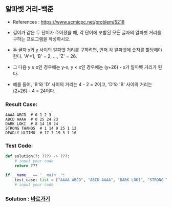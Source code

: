 ## 알파벳 거리-백준

* References : https://www.acmicpc.net/problem/5218

* 길이가 같은 두 단어가 주어졌을 때, 각 단어에 포함된 모든 글자의 알파벳 거리를 구하는 프로그램을 작성하시오.

* 두 글자 x와 y 사이의 알파벳 거리를 구하려면, 먼저 각 알파벳에 숫자를 할당해야 한다. 'A'=1, 'B' = 2, ..., 'Z' = 26. 

* 그 다음 y ≥ x인 경우에는 y-x, y < x인 경우에는 (y+26) - x가 알파벳 거리가 된다.

* 예를 들어, 'B'와 'D' 사이의 거리는 4 - 2 = 2이고, 'D'와 'B' 사이의 거리는 (2+26) - 4 = 24이다.

### Result Case:
```
AAAA ABCD  # 0 1 2 3
ABCD AAAA  # 0 25 24 23
DARK LOKI  # 8 14 19 24
STRONG THANOS  # 1 14 9 25 1 12
DEADLY ULTIMO  # 17 7 19 5 1 16
```

### Test Code:
```python
def solution(?: ???) -> ???:
    # input your code
    return ???

if __name__ == '__main__':
    test_case: list = ["AAAA ABCD", "ABCD AAAA", "DARK LOKI", "STRONG THANOS", "DEADLY ULTIMO"]
    # input your code
```

### Solution : [바로가기](https://github.com/takhyun12/Algorithm-Essential-Training/blob/main/Solutions/alphabet_distance.py)
